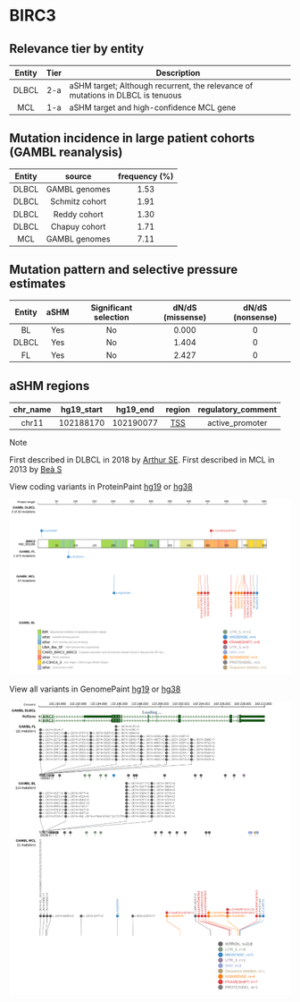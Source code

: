 # BIRC3

## Relevance tier by entity

|Entity|Tier|Description                              |
|:------:|:----:|-----------------------------------------|
|DLBCL |2-a | aSHM target; Although recurrent, the relevance of mutations in DLBCL is tenuous |
|MCL   |1-a | aSHM target and high-confidence MCL gene                 |

## Mutation incidence in large patient cohorts (GAMBL reanalysis)

|Entity|source        |frequency (%)|
|:------:|:--------------:|:-------------:|
|DLBCL |GAMBL genomes |1.53         |
|DLBCL |Schmitz cohort|1.91         |
|DLBCL |Reddy cohort  |1.30         |
|DLBCL |Chapuy cohort |1.71         |
|MCL   |GAMBL genomes |7.11         |

## Mutation pattern and selective pressure estimates

|Entity|aSHM|Significant selection|dN/dS (missense)|dN/dS (nonsense)|
|:------:|:----:|:---------------------:|:----------------:|:----------------:|
|BL    |Yes |No                   |0.000           |0               |
|DLBCL |Yes |No                   |1.404           |0               |
|FL    |Yes |No                   |2.427           |0               |

## aSHM regions

|chr_name|hg19_start|hg19_end |region                                                                                      |regulatory_comment|
|:--------:|:----------:|:---------:|:--------------------------------------------------------------------------------------------:|:------------------:|
|chr11   |102188170 |102190077|[TSS](https://genome.ucsc.edu/s/rdmorin/GAMBL%20hg19?position=chr11%3A102188170%2D102190077)|active_promoter   |

> [!NOTE]
> First described in DLBCL in 2018 by [Arthur SE](https://pubmed.ncbi.nlm.nih.gov/30275490). First described in MCL in 2013 by [Beà S](https://pubmed.ncbi.nlm.nih.gov/24145436)


View coding variants in ProteinPaint [hg19](https://morinlab.github.io/LLMPP/GAMBL/BIRC3_protein.html)  or [hg38](https://morinlab.github.io/LLMPP/GAMBL/BIRC3_protein_hg38.html)

![image](images/proteinpaint/BIRC3_NM_001165.svg)

View all variants in GenomePaint [hg19](https://morinlab.github.io/LLMPP/GAMBL/BIRC3.html)  or [hg38](https://morinlab.github.io/LLMPP/GAMBL/BIRC3_hg38.html)

![image](images/proteinpaint/BIRC3.svg)
